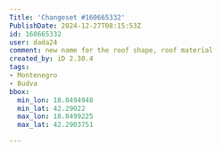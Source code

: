```yaml
---
Title: 'Changeset #160665332'
PublishDate: 2024-12-27T08:15:53Z
id: 160665332
user: dada24
comment: new name for the roof shape, roof material
created_by: iD 2.30.4
tags:
- Montenegro
- Budva
bbox:
  min_lon: 18.8494948
  min_lat: 42.29022
  max_lon: 18.8499225
  max_lat: 42.2903751

---
```

